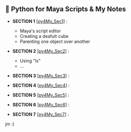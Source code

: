 ## 🧠 Python for Maya Scripts & My Notes
- **SECTION 1** [[py4My_Sec1](py4My_Sec1.py)] :
  - Maya's script editor
  - Creating a deafult cube
  - Parenting one object over another
    
- **SECTION 2** [[py4My_Sec2](py4My_Sec2.py)] :
  - Using "ls"
  - ...
    
- **SECTION 3** [[py4My_Sec3](py4My_Sec3.py)] :
- **SECTION 4** [[py4My_Sec4](py4My_Sec4.py)] :
- **SECTION 5** [[py4My_Sec5](py4My_Sec5.py)] :
- **SECTION 6** [[py4My_Sec6](py4My_Sec6.py)] :
- **SECTION 7** [[py4My_Sec7](py4My_Sec7.py)] :



jm :)
